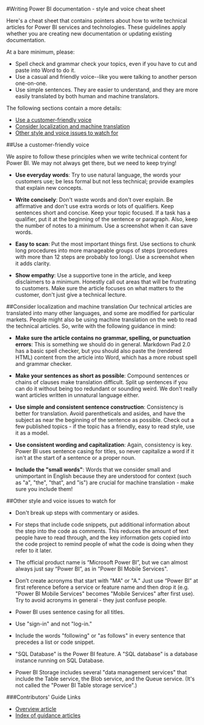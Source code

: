 <properties title="" pageTitle="Writing Power BI documentation - style and voice cheat sheet" description="Style and voice information to help you create technical content for the Power BI documentation center." metaKeywords="" services="" solutions="" documentationCenter="" authors="tysonn" videoId="" scriptId="" manager="required" />

<tags ms.service="contributor-guide" ms.devlang="" ms.topic="article" ms.tgt_pltfrm="" ms.workload="" ms.date="12/16/2014" ms.author="glenga" />

#Writing Power BI documentation - style and voice cheat sheet

Here's a cheat sheet that contains pointers about how to write technical articles for Power BI services and technologies. These guidelines apply whether you are creating new documentation or updating existing documentation.

At a bare minimum, please:

- Spell check and grammar check your topics, even if you have to cut and paste into Word to do it.
- Use a casual and friendly voice--like you were talking to another person one-on-one.
- Use simple sentences. They are easier to understand, and they are more easily translated by both human and machine translators.

The following sections contain a more details:

+ [Use a customer-friendly voice]
+ [Consider localization and machine translation]
+ [Other style and voice issues to watch for]


##Use a customer-friendly voice

We aspire to follow these principles when we write technical content for Power BI. We may not always get there, but we need to keep trying!

- **Use everyday words**: Try to use natural language, the words your customers use; be less formal but not less technical; provide examples that explain new concepts.

- **Write concisely**: Don't waste words and don't over explain. Be affirmative and don't use extra words or lots of qualifiers. Keep sentences short and concise. Keep your topic focused. If a task has a qualifier, put it at the beginning of the sentence or paragraph. Also, keep the number of notes to a minimum. Use a screenshot when it can save words.

- **Easy to scan**: Put the most important things first. Use sections to chunk long procedures into more manageable groups of steps (procedures with more than 12 steps are probably too long). Use a screenshot when it adds clarity.

- **Show empathy**: Use a supportive tone in the article, and keep disclaimers to a minimum. Honestly call out areas that will be frustrating to customers. Make sure the article focuses on what matters to the customer, don't just give a technical lecture.

##Consider localization and machine translation
Our technical articles are translated into many other languages, and some are modified for particular markets. People might also be using machine translation on the web to read the technical articles. So, write with the following guidance in mind:

- **Make sure the article contains no grammar, spelling, or punctuation errors**: This is something we should do in general. Markdown Pad 2.0 has a basic spell checker, but you should also paste the (rendered HTML) content from the article into Word, which has a more robust spell and grammar checker.

- **Make your sentences as short as possible**: Compound sentences or chains of clauses  make translation difficult. Split up sentences if you can do it without being too redundant or sounding weird. We don't really want articles written in unnatural language either.

- **Use simple and consistent sentence construction**: Consistency is better for translation. Avoid parentheticals and asides, and have the subject as near the beginning of the sentence as possible. Check out a few published topics - if the topic has a friendly, easy to read style, use it as a model.

- **Use consistent wording and capitalization**: Again, consistency is key. Power BI uses sentence casing for titles, so never capitalize a word if it isn't at the start of a sentence or a proper noun.

- **Include the "small words"**: Words that we consider small and unimportant in English because they are understood for context (such as "a", "the", "that", and "is") are crucial for machine translation - make sure you include them!

##Other style and voice issues to watch for

- Don't break up steps with commentary or asides.

- For steps that include code snippets, put additional information about the step into the code as comments. This reduces the amount of text people have to read through, and the key information gets copied into the code project to remind people of what the code is doing when they refer to it later.

- The official product name is “Microsoft Power BI”, but we can almost always just say “Power BI”, as in "Power BI Mobile Services".

- Don’t create acronyms that start with "MA" or "A." Just use “Power BI” at first reference before a service or feature name and then drop it (e.g. "Power BI Mobile Services" becomes "Mobile Services" after first use). Try to avoid acronyms in general - they just confuse people.

- Power BI uses sentence casing for all titles.

- Use "sign-in" and not "log-in."

- Include the words "following" or "as follows" in every sentence that precedes a list or code snippet.

- "SQL Database" is the Power BI feature. A "SQL database" is a database instance running on SQL Database.

- Power BI Storage includes several "data management services" that include the Table service, the Blob service, and the Queue service. (It's not called the "Power BI Table storage service".)




###Contributors' Guide Links

- [Overview article](./../README.md)
- [Index of guidance articles](./contributor-guide-index.md)



<!--Anchors-->
[Use a customer-friendly voice]: #use-a-customer-friendly-voice
[Consider localization and machine translation]: #consider-localization-and-machine-translation
[other style and voice issues to watch for]: #other-style-and-voice-issues-to-watch-for

